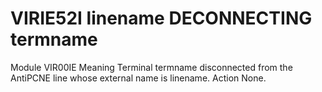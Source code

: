 # VIRIE52I linename DECONNECTING termname
Module
    VIR00IE
Meaning
    Terminal termname disconnected from the AntiPCNE line whose external name is linename.
Action
    None.
